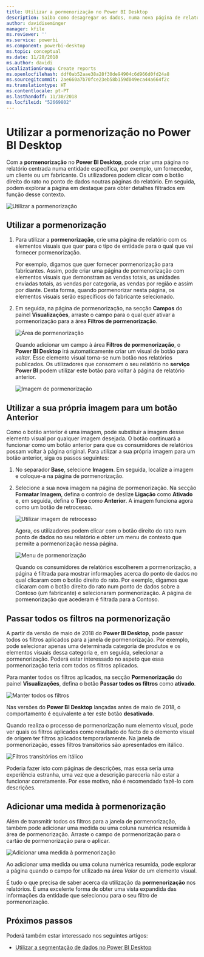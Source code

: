 ```yaml
---
title: Utilizar a pormenorização no Power BI Desktop
description: Saiba como desagregar os dados, numa nova página de relatório, no Power BI Desktop
author: davidiseminger
manager: kfile
ms.reviewer: ''
ms.service: powerbi
ms.component: powerbi-desktop
ms.topic: conceptual
ms.date: 11/28/2018
ms.author: davidi
LocalizationGroup: Create reports
ms.openlocfilehash: ddf0ab52aae38a28f30de94904c6d966d0fd24a8
ms.sourcegitcommit: 2ae660a7b70fce23eb58b159d049eca44a664f2c
ms.translationtype: HT
ms.contentlocale: pt-PT
ms.lasthandoff: 11/30/2018
ms.locfileid: "52669802"
---
```

# <a name="use-drillthrough-in-power-bi-desktop"></a>Utilizar a pormenorização no Power BI Desktop
Com a **pormenorização** no **Power BI Desktop**, pode criar uma página no relatório centrada numa entidade específica, por exemplo, um fornecedor, um cliente ou um fabricante. Os utilizadores podem clicar com o botão direito do rato no ponto de dados noutras páginas do relatório. Em seguida, podem explorar a página em destaque para obter detalhes filtrados em função desse contexto.

![Utilizar a pormenorização](media/desktop-drillthrough/drillthrough_01.png)

## <a name="using-drillthrough"></a>Utilizar a pormenorização
1. Para utilizar a **pormenorização**, crie uma página de relatório com os elementos visuais que quer para o tipo de entidade para o qual que vai fornecer pormenorização. 

    Por exemplo, digamos que quer fornecer pormenorização para fabricantes. Assim, pode criar uma página de pormenorização com elementos visuais que demonstram as vendas totais, as unidades enviadas totais, as vendas por categoria, as vendas por região e assim por diante. Desta forma, quando pormenorizar nesta página, os elementos visuais serão específicos do fabricante selecionado.

2. Em seguida, na página de pormenorização, na secção **Campos** do painel **Visualizações**, arraste o campo para o qual quer ativar a pormenorização para a área **Filtros de pormenorização**.

    ![Área de pormenorização](media/desktop-drillthrough/drillthrough_02.png)

    Quando adicionar um campo à área **Filtros de pormenorização**, o **Power BI Desktop** irá automaticamente criar um visual de botão para *voltar*. Esse elemento visual torna-se num botão nos relatórios publicados. Os utilizadores que consomem o seu relatório no **serviço Power BI** podem utilizar este botão para voltar à página de relatório anterior.

    ![Imagem de pormenorização](media/desktop-drillthrough/drillthrough_03.png)

## <a name="use-your-own-image-for-a-back-button"></a>Utilizar a sua própria imagem para um botão Anterior    
 Como o botão anterior é uma imagem, pode substituir a imagem desse elemento visual por qualquer imagem desejada. O botão continuará a funcionar como um botão anterior para que os consumidores de relatórios possam voltar à página original. Para utilizar a sua própria imagem para um botão anterior, siga os passos seguintes:

1. No separador **Base**, selecione **Imagem**. Em seguida, localize a imagem e coloque-a na página de pormenorização.

2. Selecione a sua nova imagem na página de pormenorização. Na secção **Formatar Imagem**, defina o controlo de deslize **Ligação** como **Ativado** e, em seguida, defina o **Tipo** como **Anterior**. A imagem funciona agora como um botão de retrocesso.

    ![Utilizar imagem de retrocesso](media/desktop-drillthrough/drillthrough_05.png)

    
     Agora, os utilizadores podem clicar com o botão direito do rato num ponto de dados no seu relatório e obter um menu de contexto que permite a pormenorização nessa página. 

    ![Menu de pormenorização](media/desktop-drillthrough/drillthrough_04.png)

    Quando os consumidores de relatórios escolherem a pormenorização, a página é filtrada para mostrar informações acerca do ponto de dados no qual clicaram com o botão direito do rato. Por exemplo, digamos que clicaram com o botão direito do rato num ponto de dados sobre a Contoso (um fabricante) e selecionaram pormenorização. A página de pormenorização que acederam é filtrada para a Contoso.

## <a name="pass-all-filters-in-drillthrough"></a>Passar todos os filtros na pormenorização

A partir da versão de maio de 2018 do **Power BI Desktop**, pode passar todos os filtros aplicados para a janela de pormenorização. Por exemplo, pode selecionar apenas uma determinada categoria de produtos e os elementos visuais dessa categoria e, em seguida, selecionar a pormenorização. Poderá estar interessado no aspeto que essa pormenorização teria com todos os filtros aplicados.

Para manter todos os filtros aplicados, na secção **Pormenorização** do painel **Visualizações**, defina o botão **Passar todos os filtros** como **ativado**. 

![Manter todos os filtros](media/desktop-drillthrough/drillthrough_06.png)

Nas versões do **Power BI Desktop** lançadas antes de maio de 2018, o comportamento é equivalente a ter este botão **desativado**.

Quando realiza o processo de pormenorização num elemento visual, pode ver quais os filtros aplicados como resultado do facto de o elemento visual de origem ter filtros aplicados temporariamente. Na janela de pormenorização, esses filtros transitórios são apresentados em itálico. 

![Filtros transitórios em itálico](media/desktop-drillthrough/drillthrough_07.png)

Poderia fazer isto com páginas de descrições, mas essa seria uma experiência estranha, uma vez que a descrição pareceria não estar a funcionar corretamente. Por esse motivo, não é recomendado fazê-lo com descrições.

## <a name="add-a-measure-to-drillthrough"></a>Adicionar uma medida à pormenorização

Além de transmitir todos os filtros para a janela de pormenorização, também pode adicionar uma medida ou uma coluna numérica resumida à área de pormenorização. Arraste o campo de pormenorização para o cartão de pormenorização para o aplicar. 

![Adicionar uma medida à pormenorização](media/desktop-drillthrough/drillthrough_08.png)

Ao adicionar uma medida ou uma coluna numérica resumida, pode explorar a página quando o campo for utilizado na área *Valor* de um elemento visual.

É tudo o que precisa de saber acerca da utilização da **pormenorização** nos relatórios. É uma excelente forma de obter uma vista expandida das informações da entidade que selecionou para o seu filtro de pormenorização.

## <a name="next-steps"></a>Próximos passos

Poderá também estar interessado nos seguintes artigos:

* [Utilizar a segmentação de dados no Power BI Desktop](visuals/desktop-slicers.md)


